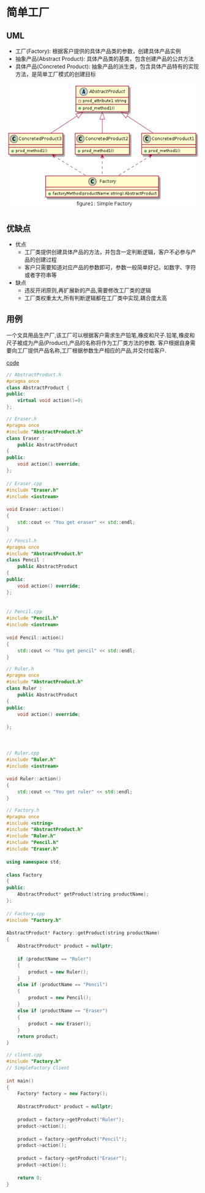 # 简单工厂

## UML

* 工厂(Factory): 根据客户提供的具体产品类的参数，创建具体产品实例
* 抽象产品(Abstract Product): 具体产品类的基类，包含创建产品的公共方法
* 具体产品(Concreted Product): 抽象产品的派生类，包含具体产品特有的实现方法，是简单工厂模式的创建目标

![](img/figure1_simplefactory.png)

## 优缺点

* 优点
  * 工厂类提供创建具体产品的方法，并包含一定判断逻辑，客户不必参与产品的创建过程
  * 客户只需要知道对应产品的参数即可，参数一般简单好记，如数字、字符或者字符串等
* 缺点
  * 违反开闭原则,再扩展新的产品,需要修改工厂类的逻辑
  * 工厂类权重太大,所有判断逻辑都在工厂类中实现,耦合度太高

## 用例

一个文具用品生产厂,该工厂可以根据客户需求生产铅笔,橡皮和尺子.铅笔,橡皮和尺子被成为产品(Product),产品的名称将作为工厂类方法的参数.
客户根据自身需要向工厂提供产品名称,工厂根据参数生产相应的产品,并交付给客户.

[code](../code/01_SimpleFactory)

```c++
// AbstractProduct.h
#pragma once
class AbstractProduct {
public:
	virtual void action()=0;
};
```

```c++
// Eraser.h
#pragma once
#include "AbstractProduct.h"
class Eraser :
	public AbstractProduct
{
public:
	void action() override;
};

// Eraser.cpp
#include "Eraser.h"
#include <iostream>

void Eraser::action()
{
	std::cout << "You get eraser" << std::endl;
}
```

```c++
// Pencil.h
#pragma once
#include "AbstractProduct.h"
class Pencil :
	public AbstractProduct
{
public:
	void action() override;
};


// Pencil.cpp
#include "Pencil.h"
#include <iostream>

void Pencil::action()
{
	std::cout << "You get pencil" << std::endl;
}
```

```c++
// Ruler.h
#pragma once
#include "AbstractProduct.h"
class Ruler :
	public AbstractProduct
{
public:
	void action() override;

};



// Ruler.cpp
#include "Ruler.h"
#include <iostream>

void Ruler::action()
{
	std::cout << "You get ruler" << std::endl;
}
```

```c++
// Factory.h
#pragma once
#include <string>
#include "AbstractProduct.h"
#include "Ruler.h"
#include "Pencil.h"
#include "Eraser.h"

using namespace std;

class Factory
{
public:
	AbstractProduct* getProduct(string productName);
};

// Factory.cpp
#include "Factory.h"

AbstractProduct* Factory::getProduct(string productName)
{
	AbstractProduct* product = nullptr;

	if (productName == "Ruler")
	{
		product = new Ruler();
	}
	else if (productName == "Pencil")
	{
		product = new Pencil();
	}
	else if (productName == "Eraser")
	{
		product = new Eraser();
	}
	return product;
}
```

```c++
// client.cpp
#include "Factory.h"
// SimpleFactory Client

int main()
{
	Factory* factory = new Factory();

	AbstractProduct* product = nullptr;

	product = factory->getProduct("Ruler");
	product->action();

	product = factory->getProduct("Pencil");
	product->action();

	product = factory->getProduct("Eraser");
	product->action();

	return 0;
}
```